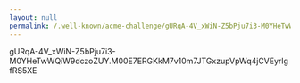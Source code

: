 ```yaml
---
layout: null
permalink: /.well-known/acme-challenge/gURqA-4V_xWiN-Z5bPju7i3-M0YHeTwWQiW9dczoZUY
---
```


gURqA-4V_xWiN-Z5bPju7i3-M0YHeTwWQiW9dczoZUY.M00E7ERGKkM7v10m7JTGxzupVpWq4jCVEyrlgfRS5XE
